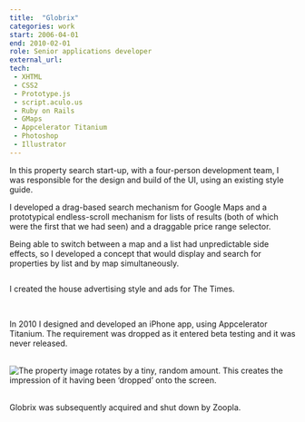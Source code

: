 ```yaml
---
title:  "Globrix"
categories: work
start: 2006-04-01
end: 2010-02-01
role: Senior applications developer
external_url: 
tech: 
 - XHTML
 - CSS2
 - Prototype.js
 - script.aculo.us
 - Ruby on Rails
 - GMaps
 - Appcelerator Titanium
 - Photoshop
 - Illustrator
---
```


In this property search start-up, with a four-person development team, I was responsible for the design and build of the UI, using an existing style guide.

I developed a drag-based search mechanism for Google Maps and a prototypical endless-scroll mechanism for lists of results (both of which were the first that we had seen) and a draggable price range selector.

Being able to switch between a map and a list had unpredictable side effects, so I <a data-fancy-content="globrix-designs">developed a concept</a> that would display and search for properties by list and by map simultaneously.

<div class="fancy-content" id="globrix-designs">
  <img data-src="/image/globrix_designs_1.png" alt="" />
</div>

I created the <a data-fancy-content="globrix-ad-style">house advertising style</a> and <a data-fancy-content="globrix-times-ad">ads for The Times</a>.

<div class="fancy-content" id="globrix-ad-style">
  <img data-src="/image/globrix_ad_1.png" alt="" />
  <img data-src="/image/globrix_ad_2.png" alt="" />
</div>

<div class="fancy-content" id="globrix-times-ad">
  <img data-src="/image/globrix_times_ad.png" alt="" />
</div>

In 2010 I <a data-fancy-content="globrix-iphone-app">designed and developed an iPhone app</a>, using Appcelerator Titanium. The requirement was dropped as it entered beta testing and it was never released.

<div class="fancy-content" id="globrix-iphone-app">
  <img data-src="/image/globrix_iphone_1.png" alt="" />
  <img data-src="/image/globrix_iphone_2.png" alt="" />
  <img data-src="/image/globrix_iphone_3.png" alt="" />
  <img data-src="/image/globrix_iphone_4.png" alt="The property image rotates by a tiny, random amount. This creates the impression of it having been ‘dropped’ onto the screen." />
  <img data-src="/image/globrix_iphone_5.png" alt="" />
  <img data-src="/image/globrix_iphone_6.png" alt="" />
  <img data-src="/image/globrix_iphone_7.png" alt="" />
  <img data-src="/image/globrix_iphone_8.png" alt="" />
</div>

Globrix was subsequently acquired and shut down by Zoopla.
